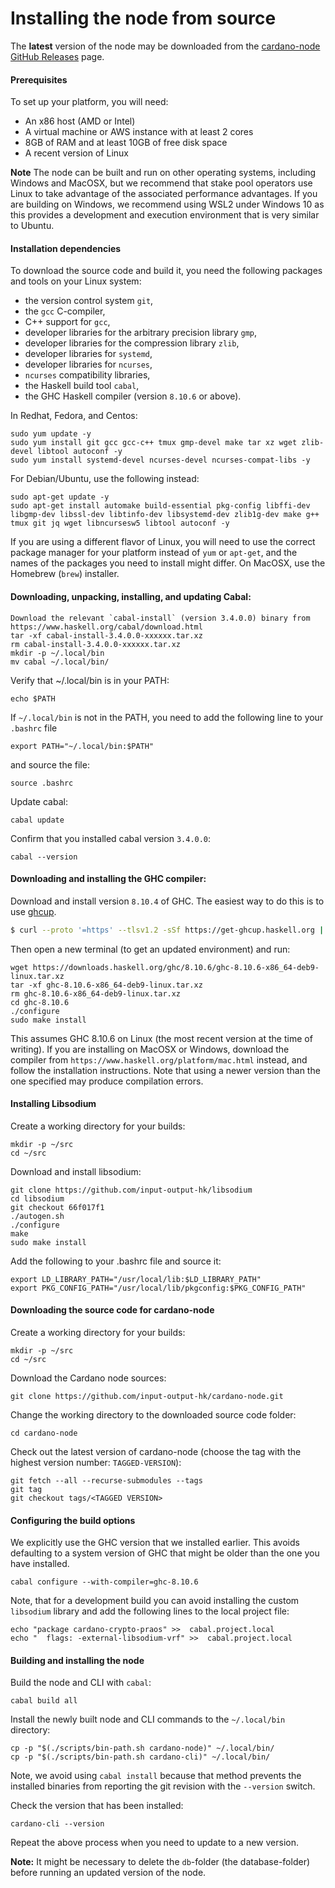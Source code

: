 # Installing the node from source

The **latest** version of the node may be downloaded from the [cardano-node GitHub Releases](https://github.com/input-output-hk/cardano-node/releases) page.

#### Prerequisites

To set up your platform, you will need:

* An x86 host \(AMD or Intel\)
* A virtual machine or AWS instance with at least 2 cores
* 8GB of RAM and at least 10GB of free disk space
* A recent version of Linux

**Note** The node can be built and run on other operating systems, including Windows and MacOSX, but we recommend that
stake pool operators use Linux to take advantage of the associated performance advantages. If you are building on Windows, we recommend using WSL2 under Windows 10 as this provides a development and execution environment that is very similar to Ubuntu.

#### Installation dependencies

To download the source code and build it, you need the following packages and tools on your Linux system:

* the version control system `git`,
* the `gcc` C-compiler,
* C++ support for `gcc`,
* developer libraries for the arbitrary precision library `gmp`,
* developer libraries for the compression library `zlib`,
* developer libraries for `systemd`,
* developer libraries for `ncurses`,
* `ncurses` compatibility libraries,
* the Haskell build tool `cabal`,
* the GHC Haskell compiler (version `8.10.6` or above).

In Redhat, Fedora, and Centos:

    sudo yum update -y
    sudo yum install git gcc gcc-c++ tmux gmp-devel make tar xz wget zlib-devel libtool autoconf -y
    sudo yum install systemd-devel ncurses-devel ncurses-compat-libs -y

For Debian/Ubuntu, use the following instead:

    sudo apt-get update -y
    sudo apt-get install automake build-essential pkg-config libffi-dev libgmp-dev libssl-dev libtinfo-dev libsystemd-dev zlib1g-dev make g++ tmux git jq wget libncursesw5 libtool autoconf -y

If you are using a different flavor of Linux, you will need to use the correct package manager for your platform instead of `yum` or `apt-get`, and the names of the packages you need to install might differ.  On MacOSX, use the Homebrew (`brew`) installer.

#### Downloading, unpacking, installing, and updating Cabal:

    Download the relevant `cabal-install` (version 3.4.0.0) binary from https://www.haskell.org/cabal/download.html
    tar -xf cabal-install-3.4.0.0-xxxxxx.tar.xz
    rm cabal-install-3.4.0.0-xxxxxx.tar.xz
    mkdir -p ~/.local/bin
    mv cabal ~/.local/bin/

Verify that ~/.local/bin is in your PATH:

    echo $PATH

If `~/.local/bin` is not in the PATH, you need to add the following line to  your `.bashrc` file

    export PATH="~/.local/bin:$PATH"

and source the file:

    source .bashrc

Update cabal:

    cabal update

Confirm that you installed cabal version `3.4.0.0`:

    cabal --version

#### Downloading and installing the GHC compiler:

Download and install version `8.10.4` of GHC.  The easiest way to do this is to use [ghcup](https://www.haskell.org/ghcup/).

```bash
$ curl --proto '=https' --tlsv1.2 -sSf https://get-ghcup.haskell.org | sh
```

Then open a new terminal (to get an updated environment) and run:

    wget https://downloads.haskell.org/ghc/8.10.6/ghc-8.10.6-x86_64-deb9-linux.tar.xz
    tar -xf ghc-8.10.6-x86_64-deb9-linux.tar.xz
    rm ghc-8.10.6-x86_64-deb9-linux.tar.xz
    cd ghc-8.10.6
    ./configure
    sudo make install

This assumes GHC 8.10.6 on Linux (the most recent version at the time of writing).  If you are installing on MacOSX or Windows, download the compiler from `https://www.haskell.org/platform/mac.html` instead, and follow the installation instructions. Note that using a newer version than the one specified may produce compilation errors.

#### Installing Libsodium

Create a working directory for your builds:

    mkdir -p ~/src
    cd ~/src

Download and install libsodium:

    git clone https://github.com/input-output-hk/libsodium
    cd libsodium
    git checkout 66f017f1
    ./autogen.sh
    ./configure
    make
    sudo make install

Add the following to your .bashrc file and source it:

    export LD_LIBRARY_PATH="/usr/local/lib:$LD_LIBRARY_PATH"
    export PKG_CONFIG_PATH="/usr/local/lib/pkgconfig:$PKG_CONFIG_PATH"

#### Downloading the source code for cardano-node

Create a working directory for your builds:

    mkdir -p ~/src
    cd ~/src

Download the Cardano node sources:

    git clone https://github.com/input-output-hk/cardano-node.git

Change the working directory to the downloaded source code folder:

    cd cardano-node


Check out the latest version of cardano-node (choose the tag with the highest version number: ``TAGGED-VERSION``):

    git fetch --all --recurse-submodules --tags
    git tag
    git checkout tags/<TAGGED VERSION>

#### Configuring the build options

We explicitly use the GHC version that we installed earlier.  This avoids defaulting to a system version of GHC that might be older than the one you have installed.

    cabal configure --with-compiler=ghc-8.10.6

Note, that for a development build you can avoid installing the custom `libsodium` library and add the following lines to the local project file:

    echo "package cardano-crypto-praos" >>  cabal.project.local
    echo "  flags: -external-libsodium-vrf" >>  cabal.project.local

#### Building and installing the node

Build the node and CLI with `cabal`:

    cabal build all

Install the newly built node and CLI commands to the `~/.local/bin` directory:

    cp -p "$(./scripts/bin-path.sh cardano-node)" ~/.local/bin/
    cp -p "$(./scripts/bin-path.sh cardano-cli)" ~/.local/bin/

Note, we avoid using `cabal install` because that method prevents the installed binaries from reporting
the git revision with the `--version` switch.

Check the version that has been installed:

    cardano-cli --version

Repeat the above process when you need to update to a new version.


**Note:** It might be necessary to delete the `db`-folder \(the database-folder\) before running an updated version of the node.
